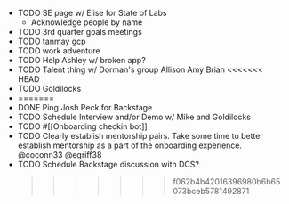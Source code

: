 - TODO SE page w/ Elise for State of Labs
	- Acknowledge people by name
- TODO 3rd quarter goals meetings
- TODO tanmay gcp
- TODO work adventure
- TODO Help Ashley w/ broken app?
- TODO Talent thing w/ Dorman's group Allison Amy Brian
  <<<<<<< HEAD
- TODO Goldilocks
- =======
- DONE Ping Josh Peck for Backstage
- TODO Schedule Interview and/or Demo w/ Mike and Goldilocks
- TODO #[[Onboarding checkin bot]]
- TODO Clearly establish mentorship pairs. Take some time to better establish mentorship as a part of the onboarding experience. 
  @coconn33 @egriff38
- TODO Schedule Backstage discussion with DCS?
  >>>>>>> f062b4b42016396980b6b65073bceb5781492871